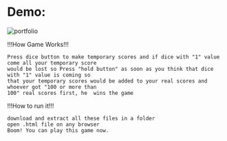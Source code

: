 
<h1>Demo:</h1>

![portfolio](https://user-images.githubusercontent.com/80543033/174868258-7abf131f-6f01-48d9-a687-92076521bcf1.PNG)


!!!How Game Works!!!


    Press dice button to make temporary scores and if dice with "1" value come all your temporary score 
    would be lost so Press "hold button" as soon as you think that dice with "1" value is coming so 
    that your temporary scores would be added to your real scores and whoever got "100 or more than
    100" real scores first, he  wins the game
   
!!!How to run it!!!


    download and extract all these files in a folder
    open .html file on any browser
    Boom! You can play this game now.
